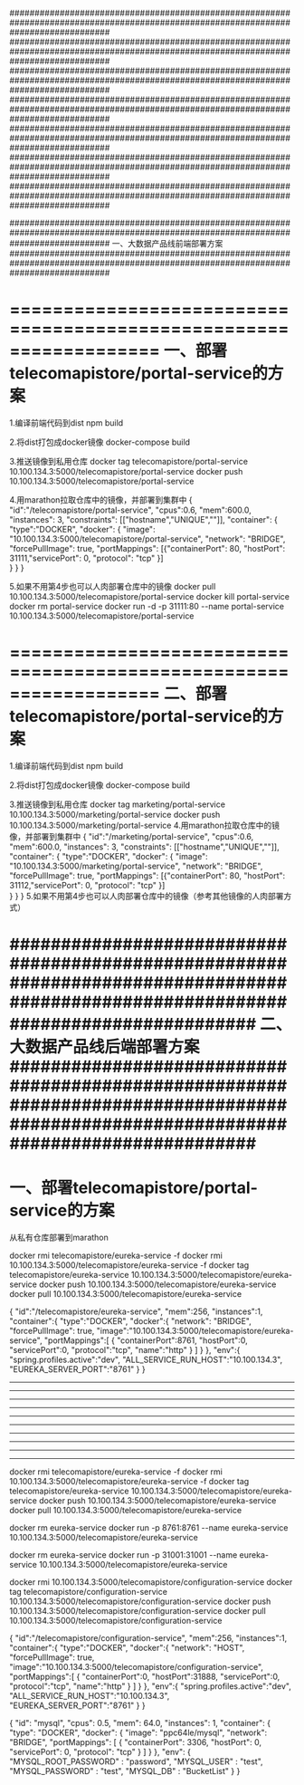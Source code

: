 
####################################################################################################################################
####################################################################################################################################
####################################################################################################################################
####################################################################################################################################
####################################################################################################################################
####################################################################################################################################
####################################################################################################################################

####################################################################################################################################
一、大数据产品线前端部署方案
####################################################################################################################################

==================================================================
一、部署telecomapistore/portal-service的方案
==================================================================

1.编译前端代码到dist
    npm build

2.将dist打包成docker镜像
    docker-compose build

3.推送镜像到私用仓库
    docker tag telecomapistore/portal-service  10.100.134.3:5000/telecomapistore/portal-service
    docker push 10.100.134.3:5000/telecomapistore/portal-service

4.用marathon拉取仓库中的镜像，并部署到集群中
{
    "id":"/telecomapistore/portal-service",
    "cpus":0.6,
    "mem":600.0,
    "instances": 3,
    "constraints": [["hostname","UNIQUE",""]],
    "container": {
        "type":"DOCKER",
        "docker": {
            "image": "10.100.134.3:5000/telecomapistore/portal-service",
            "network": "BRIDGE",
            "forcePullImage": true,
            "portMappings": [{"containerPort": 80, "hostPort": 31111,"servicePort": 0, "protocol": "tcp" }]  
          }
    } 
}

5.如果不用第4步也可以人肉部署仓库中的镜像
    docker pull 10.100.134.3:5000/telecomapistore/portal-service
    docker kill portal-service
    docker rm  portal-service
    docker run -d -p 31111:80 --name  portal-service  10.100.134.3:5000/telecomapistore/portal-service

==================================================================
二、部署telecomapistore/portal-service的方案
==================================================================
1.编译前端代码到dist
    npm build

2.将dist打包成docker镜像
    docker-compose build

3.推送镜像到私用仓库
    docker tag marketing/portal-service  10.100.134.3:5000/marketing/portal-service
    docker push 10.100.134.3:5000/marketing/portal-service
4.用marathon拉取仓库中的镜像，并部署到集群中
{
    "id":"/marketing/portal-service",
    "cpus":0.6,
    "mem":600.0,
    "instances": 3,
    "constraints": [["hostname","UNIQUE",""]],
    "container": {
        "type":"DOCKER",
        "docker": {
            "image": "10.100.134.3:5000/marketing/portal-service",
            "network": "BRIDGE",
            "forcePullImage": true,
            "portMappings": [{"containerPort": 80, "hostPort": 31112,"servicePort": 0, "protocol": "tcp" }]  
          }
    } 
}
5.如果不用第4步也可以人肉部署仓库中的镜像（参考其他镜像的人肉部署方式）





####################################################################################################################################
二、大数据产品线后端部署方案
####################################################################################################################################
==================================================================
一、部署telecomapistore/portal-service的方案
==================================================================




从私有仓库部署到marathon

docker rmi telecomapistore/eureka-service -f
docker rmi 10.100.134.3:5000/telecomapistore/eureka-service -f
docker tag telecomapistore/eureka-service 10.100.134.3:5000/telecomapistore/eureka-service
docker push 10.100.134.3:5000/telecomapistore/eureka-service
docker pull 10.100.134.3:5000/telecomapistore/eureka-service



{
    "id":"/telecomapistore/eureka-service",
    "mem":256,
    "instances":1,
    "container":{
        "type":"DOCKER",
        "docker":{
           "network": "BRIDGE",
            "forcePullImage": true,
            "image":"10.100.134.3:5000/telecomapistore/eureka-service",
            "portMappings":[
                {
                    "containerPort":8761,
                    "hostPort":0,
                    "servicePort":0,
                    "protocol":"tcp",
                    "name":"http"
                }
            ]
        }
    },
    "env":{
        "spring.profiles.active":"dev",
        "ALL_SERVICE_RUN_HOST":"10.100.134.3",
        "EUREKA_SERVER_PORT":"8761"
    }
}






**************************
**************************
**************************
**************************
**************************








**************************
**************************
**************************
**************************
**************************








docker rmi telecomapistore/eureka-service -f
docker rmi 10.100.134.3:5000/telecomapistore/eureka-service -f
docker tag telecomapistore/eureka-service 10.100.134.3:5000/telecomapistore/eureka-service
docker push 10.100.134.3:5000/telecomapistore/eureka-service
docker pull 10.100.134.3:5000/telecomapistore/eureka-service

docker rm eureka-service
docker run -p 8761:8761 --name  eureka-service  10.100.134.3:5000/telecomapistore/eureka-service

docker rm eureka-service
docker run -p 31001:31001 --name  eureka-service  10.100.134.3:5000/telecomapistore/eureka-service




docker rmi 10.100.134.3:5000/telecomapistore/configuration-service
docker tag telecomapistore/configuration-service 10.100.134.3:5000/telecomapistore/configuration-service
docker push 10.100.134.3:5000/telecomapistore/configuration-service
docker pull 10.100.134.3:5000/telecomapistore/configuration-service


{
    "id":"/telecomapistore/configuration-service",
    "mem":256,
    "instances":1,
    "container":{
        "type":"DOCKER",
        "docker":{
            "network": "HOST",
            "forcePullImage": true,
            "image":"10.100.134.3:5000/telecomapistore/configuration-service",
            "portMappings":[
                {
                    "containerPort":0,
                    "hostPort":31888,
                    "servicePort":0,
                    "protocol":"tcp",
                    "name":"http"
                }
            ]
        }
    },
    "env":{
        "spring.profiles.active":"dev",
        "ALL_SERVICE_RUN_HOST":"10.100.134.3",
        "EUREKA_SERVER_PORT":"8761"
    }
}








{
  "id": "mysql",
  "cpus": 0.5,
  "mem": 64.0,
  "instances": 1,
  "container": {
    "type": "DOCKER",
    "docker": {
      "image": "ppc64le/mysql",
      "network": "BRIDGE",
      "portMappings": [
        { "containerPort": 3306, "hostPort": 0, "servicePort": 0, "protocol": "tcp" }
      ]
    }
  },
  "env": {
     "MYSQL_ROOT_PASSWORD" : "password",
     "MYSQL_USER" : "test",
     "MYSQL_PASSWORD" : "test",
     "MYSQL_DB" : "BucketList"
   }
}









